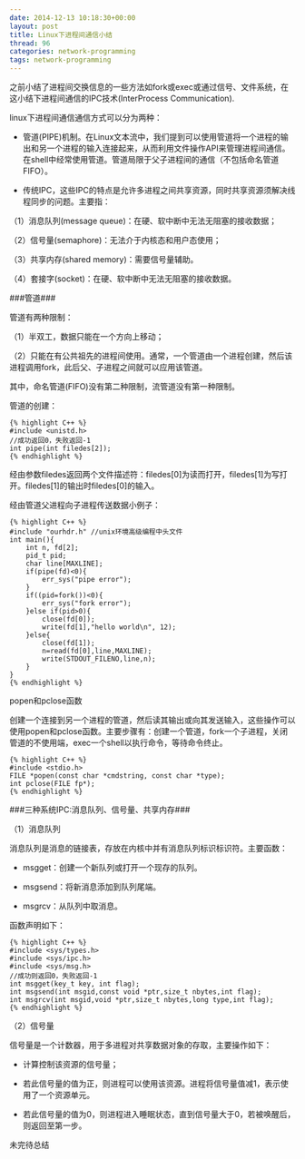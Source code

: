 ```yaml
---
date: 2014-12-13 10:18:30+00:00
layout: post
title: Linux下进程间通信小结
thread: 96
categories: network-programming
tags: network-programming
---
```


之前小结了进程间交换信息的一些方法如fork或exec或通过信号、文件系统，在这小结下进程间通信的IPC技术(InterProcess Communication).

linux下进程间通信通信方式可以分为两种：

- 管道(PIPE)机制。在Linux文本流中，我们提到可以使用管道将一个进程的输出和另一个进程的输入连接起来，从而利用文件操作API来管理进程间通信。在shell中经常使用管道。管道局限于父子进程间的通信（不包括命名管道FIFO）。

- 传统IPC，这些IPC的特点是允许多进程之间共享资源，同时共享资源须解决线程同步的问题。主要指：

（1）消息队列(message queue)：在硬、软中断中无法无阻塞的接收数据；

（2）信号量(semaphore)：无法介于内核态和用户态使用；

（3）共享内存(shared memory)：需要信号量辅助。

（4）套接字(socket)：在硬、软中断中无法无阻塞的接收数据。


###管道###

管道有两种限制：

（1）半双工，数据只能在一个方向上移动；

（2）只能在有公共祖先的进程间使用。通常，一个管道由一个进程创建，然后该进程调用fork，此后父、子进程之间就可以应用该管道。

其中，命名管道(FIFO)没有第二种限制，流管道没有第一种限制。

管道的创建：

	{% highlight C++ %}
	#include <unistd.h>
	//成功返回0，失败返回-1
	int pipe(int filedes[2]);
	{% endhighlight %}

经由参数filedes返回两个文件描述符：filedes[0]为读而打开，filedes[1]为写打开。filedes[1]的输出时filedes[0]的输入。


经由管道父进程向子进程传送数据小例子：

	{% highlight C++ %}
	#include "ourhdr.h" //unix环境高级编程中头文件
	int main(){
		int n, fd[2];
		pid_t pid;
		char line[MAXLINE];
		if(pipe(fd)<0){
			err_sys("pipe error");
		}
		if((pid=fork())<0){
			err_sys("fork error");
		}else if(pid>0){
			close(fd[0]);
			write(fd[1],"hello world\n", 12);
		}else{
			close(fd[1]);
			n=read(fd[0],line,MAXLINE);
			write(STDOUT_FILENO,line,n);
		}
	}
	{% endhighlight %}


popen和pclose函数

创建一个连接到另一个进程的管道，然后读其输出或向其发送输入，这些操作可以使用popen和pclose函数。主要步骤有：创建一个管道，fork一个子进程，关闭管道的不使用端，exec一个shell以执行命令，等待命令终止。
	
	{% highlight C++ %}
	#include <stdio.h>
	FILE *popen(const char *cmdstring, const char *type);
	int pclose(FILE fp*);
	{% endhighlight %}


###三种系统IPC:消息队列、信号量、共享内存###

（1）消息队列

消息队列是消息的链接表，存放在内核中并有消息队列标识标识符。主要函数：

- msgget：创建一个新队列或打开一个现存的队列。

- msgsend：将新消息添加到队列尾端。

- msgrcv：从队列中取消息。

函数声明如下：

	{% highlight C++ %}
	#include <sys/types.h>
	#include <sys/ipc.h>
	#include <sys/msg.h>
	//成功则返回0，失败返回-1
	int msgget(key_t key, int flag);
	int msgsend(int msgid,const void *ptr,size_t nbytes,int flag);
	int msgrcv(int msgid,void *ptr,size_t nbytes,long type,int flag);
	{% endhighlight %}

（2）信号量

信号量是一个计数器，用于多进程对共享数据对象的存取，主要操作如下：

- 计算控制该资源的信号量；

- 若此信号量的值为正，则进程可以使用该资源。进程将信号量值减1，表示使用了一个资源单元。

- 若此信号量的值为0，则进程进入睡眠状态，直到信号量大于0，若被唤醒后，则返回至第一步。

未完待总结















